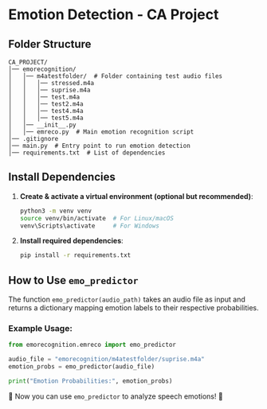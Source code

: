# Emotion Detection - CA Project

## Folder Structure
```
CA_PROJECT/
│── emorecognition/
│   │── m4atestfolder/  # Folder containing test audio files
│   │   │── stressed.m4a
│   │   │── suprise.m4a
│   │   │── test.m4a
│   │   │── test2.m4a
│   │   │── test4.m4a
│   │   │── test5.m4a
│   │── __init__.py
│   │── emreco.py  # Main emotion recognition script
│── .gitignore
│── main.py  # Entry point to run emotion detection
│── requirements.txt  # List of dependencies
```

## Install Dependencies
1. **Create & activate a virtual environment (optional but recommended)**:
   ```bash
   python3 -m venv venv
   source venv/bin/activate  # For Linux/macOS
   venv\Scripts\activate     # For Windows
   ```

2. **Install required dependencies**:
   ```bash
   pip install -r requirements.txt
   ```

## How to Use `emo_predictor`
The function `emo_predictor(audio_path)` takes an audio file as input and returns a dictionary mapping emotion labels to their respective probabilities.

### Example Usage:
```python
from emorecognition.emreco import emo_predictor

audio_file = "emorecognition/m4atestfolder/suprise.m4a"
emotion_probs = emo_predictor(audio_file)

print("Emotion Probabilities:", emotion_probs)
```

🚀 Now you can use `emo_predictor` to analyze speech emotions! 🎤

